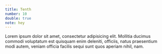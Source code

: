 ```yaml
---
title: Tenth
number: 10
double: true
note: hey
---
```

Lorem ipsum dolor sit amet, consectetur adipisicing elit. Mollitia ducimus commodi voluptatum est quisquam enim deleniti, officiis, natus praesentium modi autem, veniam officia facilis sequi sunt quos aperiam nihil, nam.

